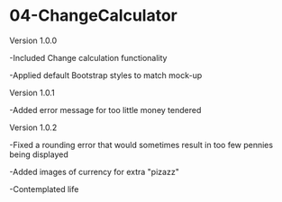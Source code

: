 # 04-ChangeCalculator


Version 1.0.0


-Included Change calculation functionality

-Applied default Bootstrap styles to match mock-up


Version 1.0.1


-Added error message for too little money tendered


Version 1.0.2

-Fixed a rounding error that would sometimes result in too few pennies being displayed

-Added images of currency for extra "pizazz"

-Contemplated life